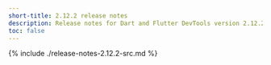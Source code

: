 ```yaml
---
short-title: 2.12.2 release notes
description: Release notes for Dart and Flutter DevTools version 2.12.2.
toc: false
---
```


{% include ./release-notes-2.12.2-src.md %}
